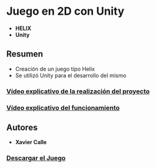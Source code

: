 # Juego en 2D con Unity
* **HELIX** 
* **Unity** 

## Resumen
* Creación de un juego tipo Helix 
* Se utilizó Unity para el desarrollo del mismo

### [Vídeo explicativo de la realización del proyecto](https://youtu.be/IsWvHPYF-ec)

### [Vídeo explicativo del funcionamiento](https://youtu.be/IRAFFQ7i8-s)


## Autores
* **Xavier Calle** 


### [Descargar el Juego](https://drive.google.com/file/d/14kDYUH0gQVCJWXECcl0uSfRaKz9_Y_uP/view?usp=sharing)
